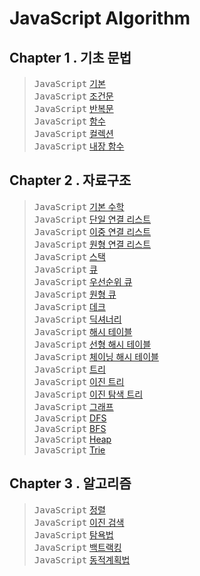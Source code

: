 # JavaScript Algorithm

## Chapter 1 . 기초 문법

> <kbd>JavaScript</kbd> [기본](./README/Ch01_Basic.md) <br>
<kbd>JavaScript</kbd> [조건문](./README/Ch01_Condition.md) <br>
<kbd>JavaScript</kbd> [반복문](./README/Ch01_Iteration.md) <br>
<kbd>JavaScript</kbd> [함수](./README/Ch01_Function.md) <br>
<kbd>JavaScript</kbd> [컬렉션](./README/Ch01_Collections.md) <br>
<kbd>JavaScript</kbd> [내장 함수](./README/Ch01_Basic-Object.md) <br>


## Chapter 2 . 자료구조

> <kbd>JavaScript</kbd> [기본 수학](./README/Ch02_Math.md) <br>
<kbd>JavaScript</kbd> [단일 연결 리스트](./README/Ch02_Linked-List.md) <br>
<kbd>JavaScript</kbd> [이중 연결 리스트](./README/Ch02_Double-Linked.md) <br>
<kbd>JavaScript</kbd> [원형 연결 리스트](./README/Ch02_Circular-Linked.md) <br>
<kbd>JavaScript</kbd> [스택](./README/Ch02_Stack.md) <br>
<kbd>JavaScript</kbd> [큐](./README/Ch02_Queue.md) <br>
<kbd>JavaScript</kbd> [우선순위 큐](./README/Ch02_Priority-Queue.md) <br>
<kbd>JavaScript</kbd> [원형 큐](./README/Ch02_Circular_Queue.md) <br>
<kbd>JavaScript</kbd> [데크](./README/Ch02_Deque.md) <br>
<kbd>JavaScript</kbd> [딕셔너리](./README/Ch02_Dictionary.md) <br>
<kbd>JavaScript</kbd> [해시 테이블](./README/Ch02_Hash-Table.md) <br>
<kbd>JavaScript</kbd> [선형 해시 테이블](./README/Ch02_LinearHashTable.md) <br>
<kbd>JavaScript</kbd> [체이닝 해시 테이블](./README/Ch02_ChainingHashTable.md) <br>
<kbd>JavaScript</kbd> [트리](./README/Ch02_Tree.md) <br>
<kbd>JavaScript</kbd> [이진 트리](./README/Ch02_Binary-Tree.md) <br>
<kbd>JavaScript</kbd> [이진 탐색 트리](./README/Ch02_Binary-Search.md) <br>
<kbd>JavaScript</kbd> [그래프](./README/CH02_Graph.md) <br>
<kbd>JavaScript</kbd> [DFS](./README/Ch02_DFS.md) <br>
<kbd>JavaScript</kbd> [BFS](./README/Ch02_BFS.md) <br>
<kbd>JavaScript</kbd> [Heap](./README/Ch02_Heap.md) <br>
<kbd>JavaScript</kbd> [Trie](./README/Ch02_Trie.md) <br>




## Chapter 3 . 알고리즘
> <kbd>JavaScript</kbd> [정렬](./README/Ch03_Sorting.md) <br>
<kbd>JavaScript</kbd> [이진 검색](./README/Ch03_Binary-Search.md) <br>
<kbd>JavaScript</kbd> [탐욕법](./README/Ch03_Greedy.md) <br>
<kbd>JavaScript</kbd> [백트랙킹](./README/Ch03_Backtracking.md) <br>
<kbd>JavaScript</kbd> [동적계획법](./README/Ch03_Dynamic.md) <br>